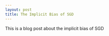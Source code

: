 ```yaml
---
layout: post
title: The Implicit Bias of SGD
---
```

This is a blog post about the implicit bias of SGD